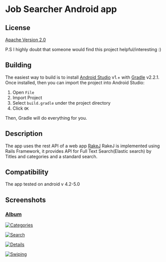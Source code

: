 # Job Searcher Android app

## License

[Apache Version 2.0](http://www.apache.org/licenses/LICENSE-2.0.html)

P.S I highly doubt that someone would find this project helpful/interesting :)


## Building

The easiest way to build is to install [Android Studio](https://developer.android.com/sdk/index.html) v1.+
with [Gradle](https://www.gradle.org/) v2.2.1.
Once installed, then you can import the project into Android Studio:

1. Open `File`
2. Import Project
3. Select `build.gradle` under the project directory
4. Click `OK`

Then, Gradle will do everything for you.

## Description

The app uses the rest API of a web app [RakeJ](https://github.com/LinkedHK/RakeJ)
RakeJ is implemented using Rails Framework, it provides API for Full Text Search(Elastic search) by Titles and categories
and a standard search.

## Compatibility

The app tested on android v 4.2-5.0

## Screenshots

### [Album](http://imgur.com/a/M3Ylj)


[![Categories](http://i.imgur.com/N7D6q2i.png)](http://imgur.com/a/M3Ylj)

[![Search](http://i.imgur.com/lWabAyB.png)](http://imgur.com/a/M3Ylj)

[![Details](http://i.imgur.com/UB9zVlv.png)](http://imgur.com/a/M3Ylj)

[![Swiping](http://i.imgur.com/iA01zJU.png)](http://imgur.com/a/M3Ylj)







